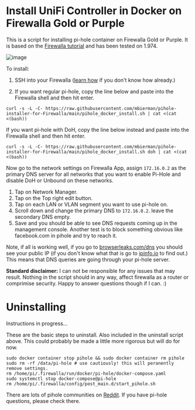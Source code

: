 # Install UniFi Controller in Docker on Firewalla Gold or Purple

This is a script for installing pi-hole container on Firewalla Gold or Purple. It is based on the [Firewalla tutorial](https://help.firewalla.com/hc/en-us/articles/360051625034-Guide-How-to-install-Pi-Hole-on-Gold-Purple-Beta-) and has been tested on 1.974.

![image](https://user-images.githubusercontent.com/1205471/180276302-1dfdb91f-952c-4194-8d06-371f1c14912d.png)


To install:
1. SSH into your Firewalla ([learn how](https://help.firewalla.com/hc/en-us/articles/115004397274-How-to-access-Firewalla-using-SSH-) if you don't know how already.)

2. If you want regular pi-hole, copy the line below and paste into the Firewalla shell and then hit enter. 

```
curl -s -L -C- https://raw.githubusercontent.com/mbierman/pihole-installer-for-Firewalla/main/pihole_docker_install.sh | cat <(cat <(bash))
```

If you want pi-hole with DoH, copy the line below instead and paste into the Firewalla shell and then hit enter.
```
curl -s -L -C- https://raw.githubusercontent.com/mbierman/pihole-installer-for-Firewalla/main/pihole_docker_install.sh doh | cat <(cat <(bash))
```

Now go to the network settings on Firewalla App, assign `172.16.0.2` as the primary DNS server for all networks that you want to enable Pi-Hole and disable DoH or Unbound on these networks.

1. Tap on Network Manager. 
1. Tap on the Top right edit button.
1. Tap on each LAN or VLAN segment you want to use pi-hole on.
1. Scroll down and change the primary DNS to `172.16.0.2`. leave the secondary DNS empty.
1. Save and you should be able to see DNS requests coming up in the management console. Another test is to block something obvious like facebook.com in pihole and try to reach it. 

Note, if all is working well, if you go to  [browserleaks.com/dns](https://browserleaks.com/dns) you should see your public IP (if you don't know what that is go to [ipinfo.io](https://ipinfo.io/) to find out.) This means that DNS queries are going through your pi-hole server. 


**Standard disclaimer:** I can not be responsible for any issues that may result. Nothing in the script should in any way, affect firewalla as a router or comprimise security. Happy to answer questions though if I can. :)

# Uninstalling
Instructions in progress...

These are the basic steps to uninstall. Also included in the uninstall script above. This could probably be made a little more rigorous but will do for now.  

``` shell
sudo docker container stop pihole && sudo docker container rm pihole
sudo rm -rf /data/pi-hole # use cautiously! this will peranently remove settings.
rm /home/pi/.firewalla/run/docker/pi-hole/docker-compose.yaml
sudo systemctl stop docker-compose@pi-hole
rm /home/pi/.firewalla/config/post_main.d/start_pihole.sh
```


There are lots of pihole communities on [Reddit](https://www.reddit.com/r/pihole/). If you have pi-hole questions, please check there. 
